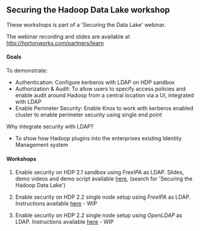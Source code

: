 ## Securing the Hadoop Data Lake workshop

These workshops is part of a 'Securing the Data Lake' webinar.

The webinar recording and slides are available at http://hortonworks.com/partners/learn

#### Goals 
To demonstrate: 
- Authentication: Configure kerberos with LDAP on HDP sandbox 
- Authorization & Audit: To allow users to specify access policies and enable audit around Hadoop from a central location via a UI, integrated with LDAP
- Enable Perimeter Security: Enable Knox to work with kerberos enabled cluster to enable perimeter security using single end point

Why integrate security with LDAP? 
 - To show how Hadoop plugins into the enterprises existing Identity Management system


#### Workshops

1. Enable security on HDP 2.1 sandbox using *FreeIPA* as LDAP. 
Slides, demo videos and demo script available [here](http://hortonworks.com/partners/learn), (search for 'Securing the Hadoop Data Lake')

2. Enable security on HDP 2.2 single node setup using *FreeIPA* as LDAP. 
Instructions available [here](https://github.com/abajwa-hw/security-workshops/blob/master/Security-workshop-HDP%202_2-seperateIPA.md) - WIP

3. Enable security on HDP 2.2 single node setup using *OpenLDAP* as LDAP. 
Instructions available [here](https://github.com/abajwa-hw/security-workshops/blob/master/Security-workshop-HDP%202_2-openLDAP.md) - WIP